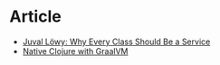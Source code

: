 # Article

- [Juval Löwy: Why Every Class Should Be a Service](https://www.infoq.com/news/2016/07/lowy-every-class-service/)
- [Native Clojure with GraalVM](https://www.innoq.com/en/blog/native-clojure-and-graalvm/)